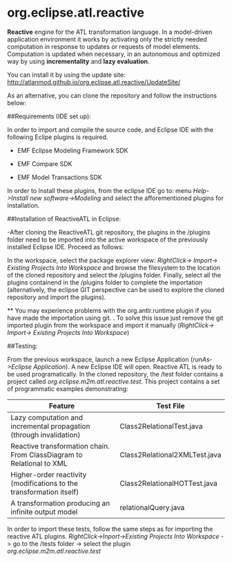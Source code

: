 # org.eclipse.atl.reactive

**Reactive** engine for the ATL transformation language. In a model-driven application environment it works by activating only the strictly needed computation in response to updates or requests of model elements. Computation is updated when necessary, in an autonomous and optimized way by using **incrementality** and **lazy evaluation**.

You can install it by using the update site: http://atlanmod.github.io/org.eclipse.atl.reactive/UpdateSite/

As an alternative, you can clone the repository and follow the instructions below:

##Requirements (IDE set up):

In order to import and compile the source code, and Eclipse IDE with the following Eclipe plugins is required.

 * EMF Eclipse Modeling Framework SDK

 * EMF Compare SDK

 * EMF Model Transactions SDK

In order to Install these plugins, from the eclipse IDE go to: menu *Help->Install new software->Modeling* and select  the afforementioned plugins for installation.

##Installation of ReactiveATL in Eclipse:

-After cloning the ReactiveATL git repository, the plugins in the /plugins folder need to be imported into the active workspace of the previously installed Eclipse IDE. Proceed as follows: 

In the workspace, select the package explorer view: *RightClick-> Import-> Existing Projects Into Workspace* and browse the filesystem to the location of the cloned repository and select the /plugins folder. Finally, select all the plugins containend in the /plugins folder to complete the importation (alternatively, the eclipse GIT perspective can be used to explore the cloned repository and import the plugins).

** You may experience problems with the org.antlr.runtime plugin if you have made the importation using git. . To solve this issue just remove the git imported plugin from the workspace and import it manually (*RightClick-> Import-> Existing Projects Into Workspace*)

##Testing:

From the previous workspace, launch a new Eclipse Application (*runAs->Eclipse Application*). A new Eclipse IDE will open. Reactive ATL is ready to be used programatically. In the cloned repository, the /test folder contains a project called *org.eclipse.m2m.atl.reactive.test*. This project contains a set of programmatic examples demonstrating:

Feature  | Test File
------------- | -------------
Lazy computation and incremental propagation (through invalidation)  | Class2RelationalTest.java
Reactive transformation chain. From ClassDiagram to Relational to XML  | Class2Relational2XMLTest.java
Higher-order reactivity (modifications to the transformation itself) | Class2RelationalHOTTest.java
A transformation producing an infinite output model | relationalQuery.java

In order to import these tests, follow the same steps as for importing the reactive ATL plugins. *RightClick->Inport->Existing Projects Into Workspace* -> go to the /tests folder -> select the plugin *org.eclipse.m2m.atl.reactive.test*


